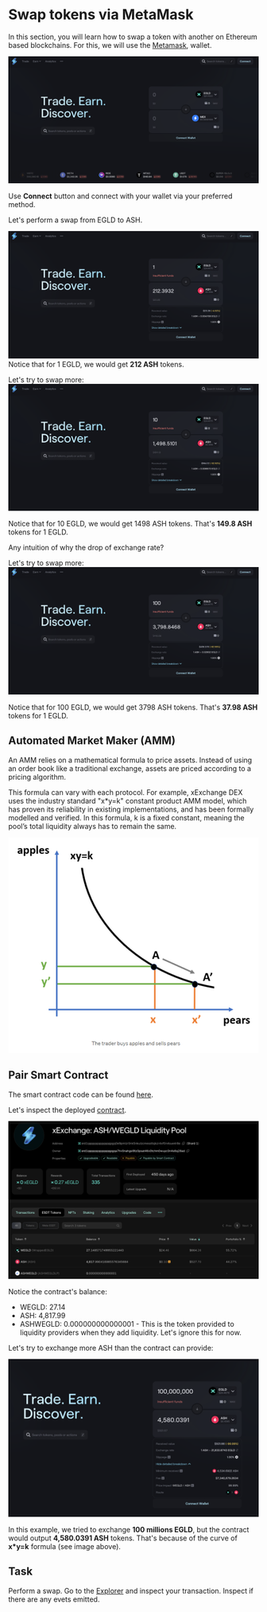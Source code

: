 # Swap tokens via MetaMask

In this section, you will learn how to swap a token with another on Ethereum based blockchains. For this, we will use the [Metamask](https://portfolio.metamask.io/), wallet.

![DEX](../media/xexchange.png)

Use **Connect** button and connect with your wallet via your preferred method.

Let's perform a swap from EGLD to ASH.

![SwapASH](../media/swap_ash1.png)
Notice that for 1 EGLD, we would get **212 ASH** tokens.

Let's try to swap more:
![SwapASH](../media/swap_ash2.png)

Notice that for 10 EGLD, we would get 1498 ASH tokens.
That's **149.8 ASH** tokens for 1 EGLD.

Any intuition of why the drop of exchange rate?

Let's try to swap more:
![SwapASH](../media/swap_ash3.png)

Notice that for 100 EGLD, we would get 3798 ASH tokens.
That's **37.98 ASH** tokens for 1 EGLD.

## Automated Market Maker (AMM)

An AMM relies on a mathematical formula to price assets.
Instead of using an order book like a traditional exchange, assets are priced according to a pricing algorithm.

This formula can vary with each protocol.
For example, xExchange DEX uses the industry standard "x*y=k" constant product AMM model, which has proven its reliability in existing implementations, and has been formally modelled and verified.
In this formula, k is a fixed constant, meaning the pool’s total liquidity always has to remain the same.

![AMM](../media/amm.png)

## Pair Smart Contract 

The smart contract code can be found [here](https://github.com/multiversx/mx-exchange-sc/tree/main/dex/pair).

Let's inspect the deployed [contract](https://devnet-explorer.multiversx.com/accounts/erd1qqqqqqqqqqqqqpgq0e9pmlzr0nk5nkulzcmessttsjkzr4xf0n4sue4r8e/tokens).

![AshLPExplorer](../media/ash_lp_explorer.png)

Notice the contract's balance:
* WEGLD: 27.14
* ASH: 4,817.99
* ASHWEGLD: 0.000000000000001 - This is the token provided to liquidity providers when they add liquidity. Let's ignore this for now.

Let's try to exchange more ASH than the contract can provide:

![SwapASH](../media/swap_ash4.png)

In this example, we tried to exchange **100 millions EGLD**, but the contract would output **4,580.0391 ASH** tokens.
That's because of the curve of **x*y=k** formula (see image above).

## Task
Perform a swap. Go to the [Explorer](https://devnet-explorer.multiversx.com) and inspect your transaction.
Inspect if there are any evets emitted.
